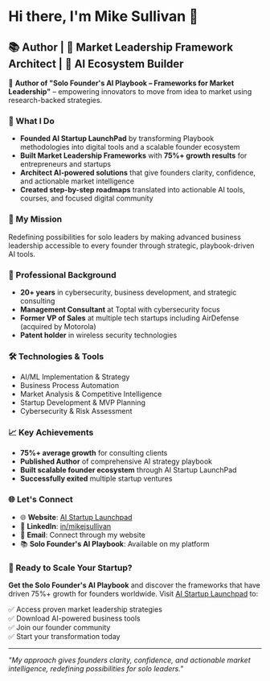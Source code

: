 # Hi there, I'm Mike Sullivan 👋

## 📚 Author | 🎯 Market Leadership Framework Architect | 🚀 AI Ecosystem Builder

🌟 **Author of "Solo Founder's AI Playbook – Frameworks for Market Leadership"** – empowering innovators to move from idea to market using research-backed strategies.

### 🚀 What I Do

- **Founded AI Startup LaunchPad** by transforming Playbook methodologies into digital tools and a scalable founder ecosystem
- **Built Market Leadership Frameworks** with **75%+ growth results** for entrepreneurs and startups
- **Architect AI-powered solutions** that give founders clarity, confidence, and actionable market intelligence
- **Created step-by-step roadmaps** translated into actionable AI tools, courses, and focused digital community

### 🎯 My Mission
Redefining possibilities for solo leaders by making advanced business leadership accessible to every founder through strategic, playbook-driven AI tools.

### 💼 Professional Background
- **20+ years** in cybersecurity, business development, and strategic consulting
- **Management Consultant** at Toptal with cybersecurity focus
- **Former VP of Sales** at multiple tech startups including AirDefense (acquired by Motorola)
- **Patent holder** in wireless security technologies

### 🛠️ Technologies & Tools
- AI/ML Implementation & Strategy
- Business Process Automation
- Market Analysis & Competitive Intelligence
- Startup Development & MVP Planning
- Cybersecurity & Risk Assessment

### 📈 Key Achievements
- **75%+ average growth** for consulting clients
- **Published Author** of comprehensive AI strategy playbook
- **Built scalable founder ecosystem** through AI Startup LaunchPad
- **Successfully exited** multiple startup ventures

### 🌐 Let's Connect
- 🌐 **Website**: [AI Startup Launchpad](https://aistartuplaunchpad.com/)
- 💼 **LinkedIn**: [in/mikejsullivan](https://www.linkedin.com/in/mikejsullivan/)
- 📧 **Email**: Connect through my website
- 📚 **Solo Founder's AI Playbook**: Available on my platform

### 🎯 Ready to Scale Your Startup?

**Get the Solo Founder's AI Playbook** and discover the frameworks that have driven 75%+ growth for founders worldwide. Visit [AI Startup Launchpad](https://aistartuplaunchpad.com/) to:

✅ Access proven market leadership strategies  
✅ Download AI-powered business tools  
✅ Join our founder community  
✅ Start your transformation today  

---

*"My approach gives founders clarity, confidence, and actionable market intelligence, redefining possibilities for solo leaders."*
